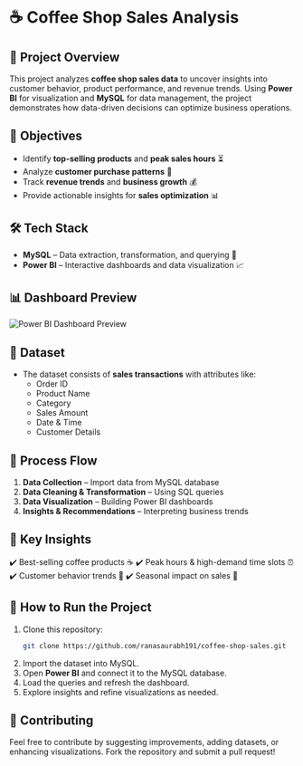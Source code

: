 # ☕ Coffee Shop Sales Analysis

## 📌 Project Overview
This project analyzes **coffee shop sales data** to uncover insights into customer behavior, product performance, and revenue trends. Using **Power BI** for visualization and **MySQL** for data management, the project demonstrates how data-driven decisions can optimize business operations.

## 🎯 Objectives
- Identify **top-selling products** and **peak sales hours** ⏳
- Analyze **customer purchase patterns** 🎯
- Track **revenue trends** and **business growth** 💰
- Provide actionable insights for **sales optimization** 📊

## 🛠️ Tech Stack
- **MySQL** – Data extraction, transformation, and querying 📂
- **Power BI** – Interactive dashboards and data visualization 📈

## 📊 Dashboard Preview
![Power BI Dashboard Preview]([link-to-dashboard-image](https://app.powerbi.com/groups/me/reports/b87e2c71-d624-45a4-b0a1-aa592d95fee5/31314930792587844557?experience=power-bi))

## 📁 Dataset
- The dataset consists of **sales transactions** with attributes like:
  - Order ID
  - Product Name
  - Category
  - Sales Amount
  - Date & Time
  - Customer Details

## 🔄 Process Flow
1. **Data Collection** – Import data from MySQL database
2. **Data Cleaning & Transformation** – Using SQL queries
3. **Data Visualization** – Building Power BI dashboards
4. **Insights & Recommendations** – Interpreting business trends

## 📌 Key Insights
✔️ Best-selling coffee products ☕
✔️ Peak hours & high-demand time slots ⏰
✔️ Customer behavior trends 🛒
✔️ Seasonal impact on sales 📅

## 🚀 How to Run the Project
1. Clone this repository:
   ```bash
   git clone https://github.com/ranasaurabh191/coffee-shop-sales.git
   ```
2. Import the dataset into MySQL.
3. Open **Power BI** and connect it to the MySQL database.
4. Load the queries and refresh the dashboard.
5. Explore insights and refine visualizations as needed.

## 📢 Contributing
Feel free to contribute by suggesting improvements, adding datasets, or enhancing visualizations. Fork the repository and submit a pull request!

